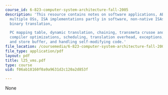 ```yaml
---
course_id: 6-823-computer-system-architecture-fall-2005
description: 'This resource contains notes on software applications, ABI, supporting
  multiple OSs, ISA implementations partly in software, non-native ISAs, emulation,
  binary translation,

  PC mapping table, dynamic translation, chaining, transmeta crusoe and translation,
  compiler optimizations, scheduling, translation overhead, exceptions, shadow registers
  and store buffer, and handling self-modifying code.'
file_location: /coursemedia/6-823-computer-system-architecture-fall-2005/f06ab18160f0a9a9631d2c120a2d853f_l25_vms.pdf
file_type: application/pdf
layout: pdf
title: l25_vms.pdf
type: course
uid: f06ab18160f0a9a9631d2c120a2d853f

---
```

None